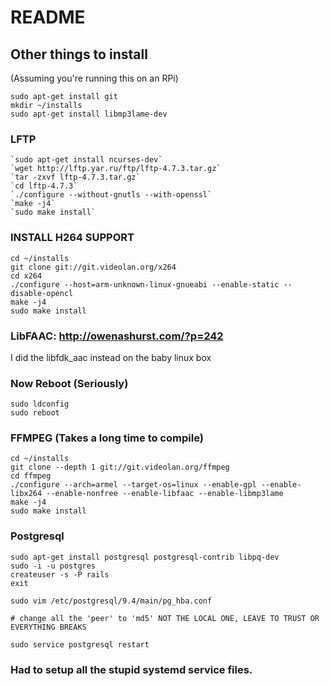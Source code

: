# README


## Other things to install


(Assuming you're running this on an RPi)

    sudo apt-get install git
    mkdir ~/installs
    sudo apt-get install libmp3lame-dev

### LFTP

    `sudo apt-get install ncurses-dev`
    `wget http://lftp.yar.ru/ftp/lftp-4.7.3.tar.gz`
    `tar -zxvf lftp-4.7.3.tar.gz`
    `cd lftp-4.7.3`
    `./configure --without-gnutls --with-openssl`
    `make -j4`
    `sudo make install`
    
### INSTALL H264 SUPPORT
    cd ~/installs
    git clone git://git.videolan.org/x264
    cd x264
    ./configure --host=arm-unknown-linux-gnueabi --enable-static --disable-opencl
    make -j4
    sudo make install
    
    
### LibFAAC: http://owenashurst.com/?p=242

I did the libfdk_aac instead on the baby linux box

    
### Now Reboot (Seriously)

    sudo ldconfig
    sudo reboot
    
### FFMPEG (Takes a long time to compile)

    cd ~/installs
    git clone --depth 1 git://git.videolan.org/ffmpeg
    cd ffmpeg
    ./configure --arch=armel --target-os=linux --enable-gpl --enable-libx264 --enable-nonfree --enable-libfaac --enable-libmp3lame
    make -j4
    sudo make install
  
### Postgresql
    
    sudo apt-get install postgresql postgresql-contrib libpq-dev    
    sudo -i -u postgres
    createuser -s -P rails
    exit

    sudo vim /etc/postgresql/9.4/main/pg_hba.conf

    # change all the 'peer' to 'md5' NOT THE LOCAL ONE, LEAVE TO TRUST OR EVERYTHING BREAKS

    sudo service postgresql restart
    
### Had to setup all the stupid systemd service files.